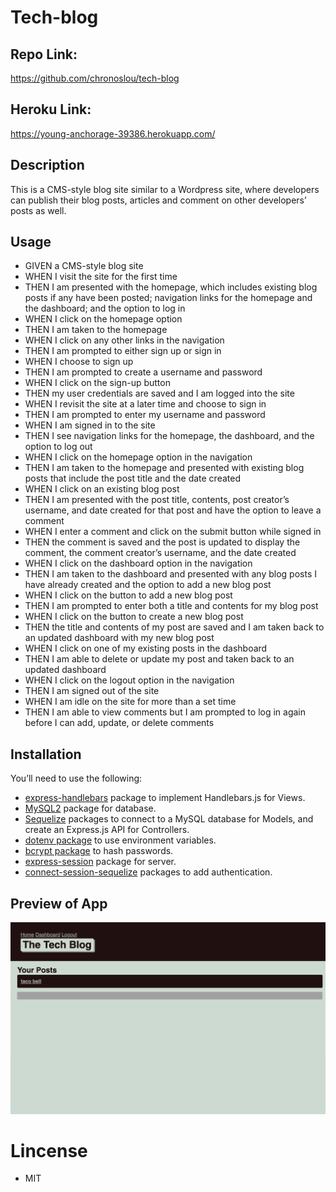 # Tech-blog

## Repo Link:

https://github.com/chronoslou/tech-blog

## Heroku Link:

https://young-anchorage-39386.herokuapp.com/

## Description

This is a CMS-style blog site similar to a Wordpress site, where developers can publish their blog posts, articles and comment on other developers’ posts as well.

## Usage

- GIVEN a CMS-style blog site
- WHEN I visit the site for the first time
- THEN I am presented with the homepage, which includes existing blog posts if any have been posted; navigation links for the homepage and the dashboard; and the option to log in
- WHEN I click on the homepage option
- THEN I am taken to the homepage
- WHEN I click on any other links in the navigation
- THEN I am prompted to either sign up or sign in
- WHEN I choose to sign up
- THEN I am prompted to create a username and password
- WHEN I click on the sign-up button
- THEN my user credentials are saved and I am logged into the site
- WHEN I revisit the site at a later time and choose to sign in
- THEN I am prompted to enter my username and password
- WHEN I am signed in to the site
- THEN I see navigation links for the homepage, the dashboard, and the option to log out
- WHEN I click on the homepage option in the navigation
- THEN I am taken to the homepage and presented with existing blog posts that include the post title and the date created
- WHEN I click on an existing blog post
- THEN I am presented with the post title, contents, post creator’s username, and date created for that post and have the option to leave a comment
- WHEN I enter a comment and click on the submit button while signed in
- THEN the comment is saved and the post is updated to display the comment, the comment creator’s username, and the date created
- WHEN I click on the dashboard option in the navigation
- THEN I am taken to the dashboard and presented with any blog posts I have already created and the option to add a new blog post
- WHEN I click on the button to add a new blog post
- THEN I am prompted to enter both a title and contents for my blog post
- WHEN I click on the button to create a new blog post
- THEN the title and contents of my post are saved and I am taken back to an updated dashboard with my new blog post
- WHEN I click on one of my existing posts in the dashboard
- THEN I am able to delete or update my post and taken back to an updated dashboard
- WHEN I click on the logout option in the navigation
- THEN I am signed out of the site
- WHEN I am idle on the site for more than a set time
- THEN I am able to view comments but I am prompted to log in again before I can add, update, or delete comments

## Installation

You’ll need to use the following:

- [express-handlebars](https://www.npmjs.com/package/express-handlebars) package to implement Handlebars.js for Views.
- [MySQL2](https://www.npmjs.com/package/mysql2) package for database.
- [Sequelize](https://www.npmjs.com/package/sequelize) packages to connect to a MySQL database for Models, and create an Express.js API for Controllers.
- [dotenv package](https://www.npmjs.com/package/dotenv) to use environment variables.
- [bcrypt package](https://www.npmjs.com/package/bcrypt) to hash passwords.
- [express-session](https://www.npmjs.com/package/express-session) package for server.
- [connect-session-sequelize](https://www.npmjs.com/package/connect-session-sequelize) packages to add authentication.

## Preview of App

![Screenshot](screenshot.png)

# Lincense

- MIT
